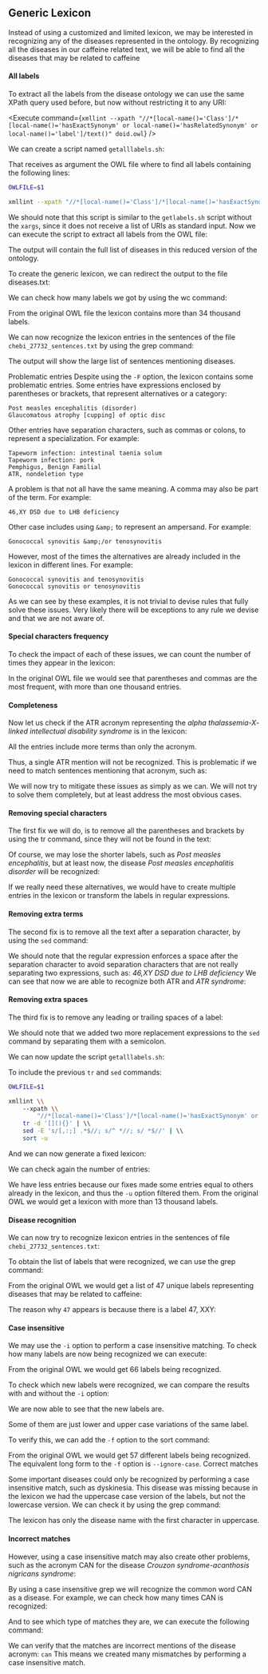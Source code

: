<script>
import Execute from "$components/Execute.svelte";
</script>

## Generic Lexicon

Instead of using a customized and limited lexicon, we may be interested in recognizing any of the diseases represented in the ontology. By recognizing all the diseases in our caffeine related text, we will be able to find all the diseases that may be related to caffeine

#### All labels

To extract all the labels from the disease ontology we can use the same XPath query used before, but now without restricting it to any URI:

<Execute command={`xmllint --xpath "//*[local-name()='Class']/*[local-name()='hasExactSynonym' or local-name()='hasRelatedSynonym' or local-name()='label']/text()" doid.owl`} />

We can create a script named `getalllabels.sh`:

<Execute command="nano getalllabels.sh" />

That receives as argument the OWL file where to find all labels containing the following lines:

```bash
OWLFILE=$1

xmllint --xpath "//*[local-name()='Class']/*[local-name()='hasExactSynonym' or local-name()='hasRelatedSynonym' or local-name()='label']/text()" $OWLFILE | sort -u
```

We should note that this script is similar to the `getlabels.sh` script without the `xargs`, since it does not receive a list of URIs as standard input.
Now we can execute the script to extract all labels from the OWL file:

<Execute command="chmod u+x getalllabels.sh" />

<Execute command="./getalllabels.sh doid.owl" />

The output will contain the full list of diseases in this reduced version of the ontology.

To create the generic lexicon, we can redirect the output to the file diseases.txt:

<Execute command="./getalllabels.sh doid.owl > diseases.txt" />

We can check how many labels we got by using the wc command:

<Execute command="wc -l diseases.txt" />

From the original OWL file the lexicon contains more than 34 thousand labels.

We can now recognize the lexicon entries in the sentences of the file
`chebi_27732_sentences.txt` by using the grep command:

<Execute command="grep -n -w -F -f diseases.txt chebi_27732_sentences.txt" />

The output will show the large list of sentences mentioning diseases.

Problematic entries
Despite using the `-F` option, the lexicon contains some problematic entries.
Some entries have expressions enclosed by parentheses or brackets, that represent alternatives or a category:

```text
Post measles encephalitis (disorder)
Glaucomatous atrophy [cupping] of optic disc
```

Other entries have separation characters, such as commas or colons, to
represent a specialization. For example:

```text
Tapeworm infection: intestinal taenia solum
Tapeworm infection: pork
Pemphigus, Benign Familial
ATR, nondeletion type
```

A problem is that not all have the same meaning. A comma may also be
part of the term. For example:

```text
46,XY DSD due to LHB deficiency
```

Other case includes using `&amp;` to represent an ampersand. For example:

```text
Gonococcal synovitis &amp;/or tenosynovitis
```

However, most of the times the alternatives are already included in the
lexicon in different lines. For example:

```text
Gonococcal synovitis and tenosynovitis
Gonococcal synovitis or tenosynovitis
```

As we can see by these examples, it is not trivial to devise rules that fully
solve these issues. Very likely there will be exceptions to any rule we devise and that we are not aware of.

#### Special characters frequency

To check the impact of each of these issues, we can count the number of times they appear in the lexicon:

<Execute command="grep -c -F '(' diseases.txt" />

<Execute command="grep -c -F ',' diseases.txt" />

<Execute command="grep -c -F '[' diseases.txt" />

<Execute command="grep -c -F ':' diseases.txt" />

<Execute command="grep -c -F '&amp;' diseases.txt" />

In the original OWL file we would see that parentheses and commas are the most frequent, with more than one thousand entries.

#### Completeness

Now let us check if the ATR acronym representing the _alpha thalassemia-X- linked intellectual disability syndrome_ is in the lexicon:

<Execute command="grep -E '^ATR' diseases.txt" />

All the entries include more terms than only the acronym.

Thus, a single ATR mention will not be recognized.
This is problematic if we need to match sentences mentioning that acronym, such as:

<Execute command="echo 'The ATR syndrome is an alpha thalassemia that has material basis in mutation in the ATRX gene on Xq21' | grep -w 'ATR'" />

We will now try to mitigate these issues as simply as we can. We will not
try to solve them completely, but at least address the most obvious cases.

#### Removing special characters

The first fix we will do, is to remove all the parentheses and brackets by using the tr command, since they will not be found in the text:

<Execute command="tr -d '[]()&lcub;&rcub;' < diseases.txt" />

Of course, we may lose the shorter labels, such as _Post measles encephalitis_, but at least now, the disease _Post measles encephalitis disorder_ will be recognized:

<Execute command="tr -d '[]()&lcub;&rcub;' < diseases.txt | grep 'Post measles encephalitis disorder'" />

If we really need these alternatives, we would have to create multiple
entries in the lexicon or transform the labels in regular expressions.

#### Removing extra terms

The second fix is to remove all the text after a separation character, by using the `sed` command:

<Execute command="tr -d '[]()&lcub;&rcub;' < diseases.txt | sed -E 's/[,:;] .*$//'" />

We should note that the regular expression enforces a space after the separation character to avoid separation characters that are not really separating two expressions, such as: _46,XY DSD due to LHB deficiency_
We can see that now we are able to recognize both ATR and _ATR syndrome_:

<Execute command="tr -d '[]()&lcub;&rcub;' < diseases.txt | sed -E 's/[,:;] .*$//' | grep -E '^ATR'" />

#### Removing extra spaces

The third fix is to remove any leading or trailing spaces of a label:

<Execute command="tr -d '[]()&lcub;&rcub;' < diseases.txt | sed -E 's/[,:;] .*$//; s/^ *//; s/ *$//'" />

We should note that we added two more replacement expressions to the `sed` command by separating them with a semicolon.

We can now update the script `getalllabels.sh`:

<Execute command="nano getalllabels.sh" />

To include the previous `tr` and `sed` commands:

```bash
OWLFILE=$1

xmllint \\
    --xpath \\
        "//*[local-name()='Class']/*[local-name()='hasExactSynonym' or local-name()='hasRelatedSynonym' or local-name()='label']/text()" $OWLFILE | \\
    tr -d '[](){}' | \\
    sed -E 's/[,:;] .*$//; s/^ *//; s/ *$//' | \\
    sort -u
```

And we can now generate a fixed lexicon:

<Execute command="./getalllabels.sh doid.owl > diseases.txt" />

We can check again the number of entries:

<Execute command="wc -l diseases.txt" />

We have less entries because our fixes made some entries equal to others already in the lexicon, and thus the `-u` option filtered them.
From the original OWL we would get a lexicon with more than 13 thousand labels.

#### Disease recognition

We can now try to recognize lexicon entries in the sentences of file `chebi_27732_sentences.txt`:

<Execute command="grep -n -o -w -F -f diseases.txt chebi_27732_sentences.txt" />

To obtain the list of labels that were recognized, we can use the grep
command:

<Execute command="grep -o -w -F -f diseases.txt chebi_27732_sentences.txt | sort -u" />

From the original OWL we would get a list of 47 unique labels representing diseases that may be related to caffeine:

The reason why `47` appears is because there is a label 47, XXY:

<Execute command="echo '47, XXY' | ./geturi.sh doid.owl" />

#### Case insensitive

We may use the `-i` option to perform a case insensitive matching. To check how many labels are now being recognized we can execute:

<Execute command="grep -o -w -F -i -f diseases.txt chebi_27732_sentences.txt | sort -u | wc -l" />

From the original OWL we would get 66 labels being recognized.

To check which new labels were recognized, we can compare the results
with and without the `-i` option:

<Execute command="grep -o -w -F -i -f diseases.txt chebi_27732_sentences.txt | sort -u > diseases_recognized_ignorecase.txt" />

<Execute command="grep -o -w -F -f diseases.txt chebi_27732_sentences.txt | sort -u > diseases_recognized.txt" />

<Execute command="grep -v -F -f diseases_recognized.txt diseases_recognized_ignorecase.txt" />

We are now able to see that the new labels are.

Some of them are just lower and upper case variations of the same label.

To verify this, we can add the `-f` option to the sort command:

<Execute command="grep -o -w -F -i -f diseases.txt chebi_27732_sentences.txt | sort -u -f | wc -l" />

From the original OWL we would get 57 different labels being recognized. The equivalent long form to the `-f` option is `--ignore-case`.
Correct matches

Some important diseases could only be recognized by performing a case insensitive match, such as dyskinesia. This disease was missing because in the lexicon we had the uppercase case version of the labels, but not the lowercase version. We can check it by using the grep command:

<Execute command="grep -i -E '^dyskinesia$' diseases.txt" />

The lexicon has only the disease name with the first character in uppercase.

#### Incorrect matches

However, using a case insensitive match may also create other problems, such as the acronym CAN for the disease _Crouzon syndrome-acanthosis nigricans syndrome_:

<Execute command="echo 'CAN' | ./geturi.sh doid.owl | ./getlabels.sh doid.owl" />

By using a case insensitive grep we will recognize the common word CAN as a disease. For example, we can check how many times CAN is recognized:

<Execute command="grep -n -o -w -i -F -f diseases.txt chebi_27732_sentences.txt | grep -i ':CAN' | wc -l" />

And to see which type of matches they are, we can execute the following command:

<Execute command="grep -o -w -i -F -f diseases.txt chebi_27732_sentences.txt | grep -i -E '^CAN$' | sort -u" />

We can verify that the matches are incorrect mentions of the disease
acronym: `can` This means we created many mismatches by performing a case insensitive match.
